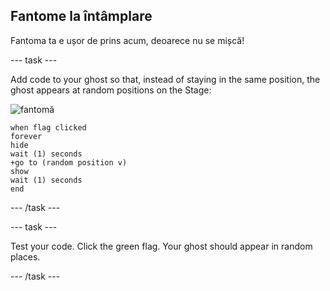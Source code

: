 ## Fantome la întâmplare

Fantoma ta e ușor de prins acum, deoarece nu se mișcă!

\--- task \---

Add code to your ghost so that, instead of staying in the same position, the ghost appears at random positions on the Stage:

![fantomă](images/ghost-sprite.png)

```blocks3
when flag clicked
forever
hide
wait (1) seconds
+go to (random position v)
show
wait (1) seconds
end
```

\--- /task \---

\--- task \---

Test your code. Click the green flag. Your ghost should appear in random places.

\--- /task \---